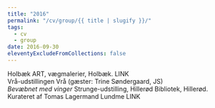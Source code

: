 ```yaml
---
title: "2016"
permalink: "/cv/group/{{ title | slugify }}/"
tags:
  - cv
  - group
date: 2016-09-30
eleventyExcludeFromCollections: false
---
```


Holbæk ART, vægmalerier, Holbæk. LINK<br/>
Vrå-udstillingen Vrå (gæster: Trine Søndergaard, JS)<br/>
<em>Bevæbnet med vinger</em> Strunge-udstilling, Hillerød Bibliotek, Hillerød. Kurateret af Tomas Lagermand Lundme LINK